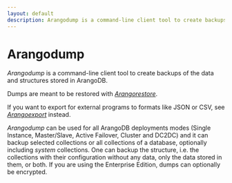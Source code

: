 ```yaml
---
layout: default
description: Arangodump is a command-line client tool to create backups of the data andstructures stored in ArangoDB
---
```

Arangodump
==========

_Arangodump_ is a command-line client tool to create backups of the data and
structures stored in ArangoDB.

Dumps are meant to be restored with [_Arangorestore_](programs-arangorestore.html).

If you want to export for external programs to formats like JSON or CSV, see
[_Arangoexport_](programs-arangoexport.html) instead.

_Arangodump_ can be used for all ArangoDB deployments modes (Single Instance, 
Master/Slave, Active Failover, Cluster and DC2DC) and it can backup selected collections
or all collections of a database, optionally including _system_ collections. One
can backup the structure, i.e. the collections with their configuration without
any data, only the data stored in them, or both. If you are using the Enterprise
Edition, dumps can optionally be encrypted.

